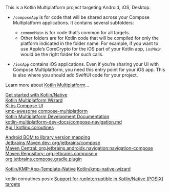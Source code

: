 This is a Kotlin Multiplatform project targeting Android, iOS, Desktop.

* `/composeApp` is for code that will be shared across your Compose Multiplatform applications.
  It contains several subfolders:
  - `commonMain` is for code that’s common for all targets.
  - Other folders are for Kotlin code that will be compiled for only the platform indicated in the folder name.
    For example, if you want to use Apple’s CoreCrypto for the iOS part of your Kotlin app,
    `iosMain` would be the right folder for such calls.

* `/iosApp` contains iOS applications. Even if you’re sharing your UI with Compose Multiplatform, 
  you need this entry point for your iOS app. This is also where you should add SwiftUI code for your project.


Learn more about [Kotlin Multiplatform](https://www.jetbrains.com/help/kotlin-multiplatform-dev/get-started.html)…

[Get started with Kotlin/Native](https://kotlinlang.org/docs/native-get-started.html)  
[Kotlin Multiplatform Wizard](https://kmp.jetbrains.com/)  
[Klibs Compose UI](https://klibs.io/?tags=Compose+UI)  
[kmp-awesome](https://github.com/terrakok/kmp-awesome)
[compose-multiplatform](https://github.com/JetBrains/compose-multiplatform)  
[Kotlin Multiplatform Development Documentation](https://www.jetbrains.com/help/kotlin-multiplatform-dev)  
[kotlin-multiplatform-dev-docs/compose-navigation.md](https://github.com/JetBrains/kotlin-multiplatform-dev-docs/blob/master/topics/compose/compose-navigation.md)  
[Api | kotlinx.coroutines](https://kotlinlang.org/api/kotlinx.coroutines)  

[Android BOM to library version mapping](https://developer.android.com/develop/ui/compose/bom/bom-mapping)  
[Jetbrains Maven dev: org/jetbrains/compose](https://maven.pkg.jetbrains.space/public/p/compose/dev/org/jetbrains/compose/)  
[Maven Central: org.jetbrains.androidx.navigation:navigation-compose](https://central.sonatype.com/artifact/org.jetbrains.androidx.navigation/navigation-compose)  
[Maven Repository: org.jetbrains.compose » org.jetbrains.compose.gradle.plugin](https://mvnrepository.com/artifact/org.jetbrains.compose/org.jetbrains.compose.gradle.plugin)

[Kotlin/KMP-App-Template-Native](https://github.com/Kotlin/KMP-App-Template-Native)
[Kotlin/kmp-native-wizard](https://github.com/Kotlin/kmp-native-wizard)

kotlin coroutines posix
[Support for runInterruptible in Kotlin/Native (POSIX) targets](https://github.com/Kotlin/kotlinx.coroutines/issues/3563)